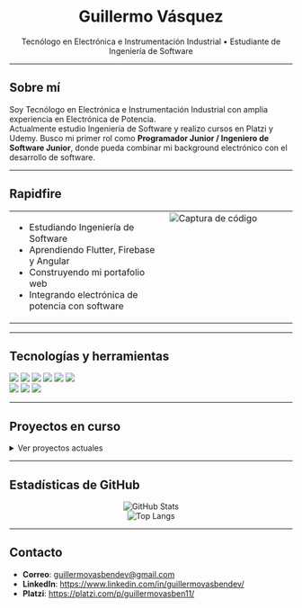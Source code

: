 <h1 align="center">Guillermo Vásquez</h1>
<p align="center">
  Tecnólogo en Electrónica e Instrumentación Industrial • Estudiante de Ingeniería de Software
</p>

---

## Sobre mí
Soy Tecnólogo en Electrónica e Instrumentación Industrial con amplia experiencia en Electrónica de Potencia.  
Actualmente estudio Ingeniería de Software y realizo cursos en Platzi y Udemy. Busco mi primer rol como **Programador Junior / Ingeniero de Software Junior**, donde pueda combinar mi background electrónico con el desarrollo de software.

---

## Rapidfire
<table>
  <tr>
    <!-- Columna izquierda: lista -->
    <td valign="top" width="55%">
      <ul>
        <li>Estudiando Ingeniería de Software</li>
        <li>Aprendiendo Flutter, Firebase y Angular</li>
        <li>Construyendo mi portafolio web</li>
        <li>Integrando electrónica de potencia con software</li>
      </ul>
    </td>
    <!-- Columna derecha: captura o GIF (opcional) -->
    <td valign="top" width="45%">
      <img src="TU_IMAGEN" alt="Captura de código" />
    </td>
  </tr>
</table>

---

## Tecnologías y herramientas
<!-- Puedes añadir o quitar badges según corresponda -->
<p>
  <img src="https://img.shields.io/badge/HTML5-E34F26?style=for-the-badge&logo=html5&logoColor=white" />
  <img src="https://img.shields.io/badge/CSS3-1572B6?style=for-the-badge&logo=css3&logoColor=white" />
  <img src="https://img.shields.io/badge/JavaScript-F7DF1E?style=for-the-badge&logo=javascript&logoColor=black" />
  <img src="https://img.shields.io/badge/TypeScript-3178C6?style=for-the-badge&logo=typescript&logoColor=white" />
  <img src="https://img.shields.io/badge/Python-3776AB?style=for-the-badge&logo=python&logoColor=white" />
  <img src="https://img.shields.io/badge/C%2B%2B-00599C?style=for-the-badge&logo=c%2B%2B&logoColor=white" />
  <br/>
  <img src="https://img.shields.io/badge/Flutter-02569B?style=for-the-badge&logo=flutter&logoColor=white" />
  <img src="https://img.shields.io/badge/Dart-0175C2?style=for-the-badge&logo=dart&logoColor=white" />
  <img src="https://img.shields.io/badge/Firebase-FFCA28?style=for-the-badge&logo=firebase&logoColor=black" />
</p>

---

## Proyectos en curso
<details>
  <summary>Ver proyectos actuales</summary>

  - **Portafolio web** (HTML, CSS, JavaScript)  
  - **Invoice Drive** (Flutter + Firebase, escaneo QR)  
  - Prototipos que integran electrónica de potencia y software  
  - Ejercicios de práctica en C++ y Python
</details>

---

## Estadísticas de GitHub
<p align="center">
  <img src="https://github-readme-stats.vercel.app/api?username=guillermoSoftwareEngineer&show_icons=true&theme=radical" alt="GitHub Stats" />
  <br/>
  <img src="https://github-readme-stats.vercel.app/api/top-langs/?username=guillermoSoftwareEngineer&layout=compact&theme=radical" alt="Top Langs" />
</p>

---

## Contacto
- **Correo**: <a href="mailto:guillermovasbendev@gmail.com">guillermovasbendev@gmail.com</a>  
- **LinkedIn**: <https://www.linkedin.com/in/guillermovasbendev/>  
- **Platzi**: <https://platzi.com/p/guillermovasben11/>
